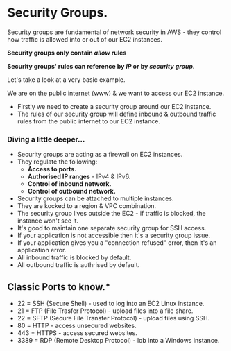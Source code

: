 # **Security Groups.**

Security groups are fundamental of network security in AWS - they control how traffic is allowed into or out of our EC2 instances.

**Security groups only contain *allow* rules**

**Security groups' rules can reference by *IP* or by *security group.***

Let's take a look at a very basic example.

We are on the public internet (www) & we want to access our EC2 instance.

* Firstly we need to create a security group around our EC2 instance.
* The rules of our security group will define inbound & outbound traffic rules from the public internet to our EC2 instance.

### **Diving a little deeper...**

* Security groups are acting as a firewall on EC2 instances.
* They regulate the following:
    * **Access to ports.**
    * **Authorised IP ranges** - IPv4 & IPv6.
    * **Control of inbound network.**
    * **Control of outbound network.**
* Security groups can be attached to multiple instances.
* They are kocked to a region & VPC combination.
* The security group lives outside the EC2 - if traffic is blocked, the instance won't see it.
* It's good to maintain one separate security group for SSH access.
* If your application is not accessible then it's a security group issue. 
* If your application gives you a "connection refused" error, then it's an application error.
* All inbound traffic is blocked by default.
* All outbound traffic is authrised by default.

## **Classic Ports to know.\***

* 22 = SSH (Secure Shell) - used to log into an EC2 Linux instance.
* 21 = FTP (File Trasfer Protocol) - upload files into a file share.
* 22 = SFTP (Secure File Transfer Protocol) - upload files using SSH.
* 80 = HTTP - access unsecured websites.
* 443 = HTTPS - access secured websites.
* 3389 = RDP (Remote Desktop Protocol) - lob into a Windows instance.